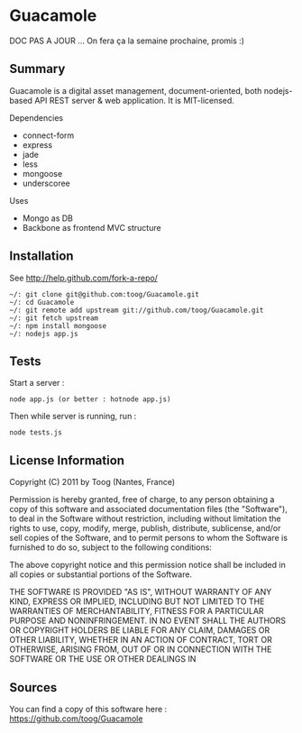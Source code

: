 Guacamole
=========

DOC PAS A JOUR ... On fera ça la semaine prochaine, promis :)


Summary
-------

Guacamole is a digital asset management, document-oriented, both nodejs-based API REST server & web application.
It is MIT-licensed.

Dependencies

* connect-form
* express
* jade
* less
* mongoose
* underscoree

Uses

* Mongo as DB
* Backbone as frontend MVC structure

Installation
------------

See http://help.github.com/fork-a-repo/

    ~/: git clone git@github.com:toog/Guacamole.git
    ~/: cd Guacamole
    ~/: git remote add upstream git://github.com/toog/Guacamole.git
    ~/: git fetch upstream
    ~/: npm install mongoose
    ~/: nodejs app.js


Tests
-----

Start a server :

    node app.js (or better : hotnode app.js)

Then while server is running, run :

    node tests.js


License Information
-------------------

Copyright (C) 2011 by Toog (Nantes, France)

Permission is hereby granted, free of charge, to any person obtaining a copy
of this software and associated documentation files (the "Software"), to deal
in the Software without restriction, including without limitation the rights
to use, copy, modify, merge, publish, distribute, sublicense, and/or sell
copies of the Software, and to permit persons to whom the Software is
furnished to do so, subject to the following conditions:

The above copyright notice and this permission notice shall be included in
all copies or substantial portions of the Software.

THE SOFTWARE IS PROVIDED "AS IS", WITHOUT WARRANTY OF ANY KIND, EXPRESS OR
IMPLIED, INCLUDING BUT NOT LIMITED TO THE WARRANTIES OF MERCHANTABILITY,
FITNESS FOR A PARTICULAR PURPOSE AND NONINFRINGEMENT. IN NO EVENT SHALL THE
AUTHORS OR COPYRIGHT HOLDERS BE LIABLE FOR ANY CLAIM, DAMAGES OR OTHER
LIABILITY, WHETHER IN AN ACTION OF CONTRACT, TORT OR OTHERWISE, ARISING FROM,
OUT OF OR IN CONNECTION WITH THE SOFTWARE OR THE USE OR OTHER DEALINGS IN


Sources
-------

You can find a copy of this software here : https://github.com/toog/Guacamole

